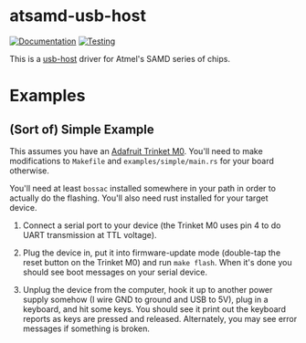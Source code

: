 # atsamd-usb-host

[![Documentation](https://docs.rs/atsamd-usb-host/badge.svg)](https://docs.rs/atsamd-usb-host)
[![Testing](https://api.travis-ci.org/repos/bjc/atsamd-usb-host.svg?branch=master)](https://travis-ci.org/bjc/atsamd-usb-host)

This is a [usb-host](https://github.com/bjc/usb-host) driver for
Atmel's SAMD series of chips.

# Examples

## (Sort of) Simple Example

This assumes you have an [Adafruit Trinket
M0](https://www.adafruit.com/product/3500). You'll need to make
modifications to `Makefile` and `examples/simple/main.rs` for your
board otherwise.

You'll need at least `bossac` installed somewhere in your path in
order to actually do the flashing. You'll also need rust installed for
your target device.

1) Connect a serial port to your device (the Trinket M0 uses pin 4 to
do UART transmission at TTL voltage).

2) Plug the device in, put it into firmware-update mode (double-tap
the reset button on the Trinket M0) and run `make flash`. When it's
done you should see boot messages on your serial device.

3) Unplug the device from the computer, hook it up to another power
supply somehow (I wire GND to ground and USB to 5V), plug in a
keyboard, and hit some keys. You should see it print out the keyboard
reports as keys are pressed and released. Alternately, you may see
error messages if something is broken.
